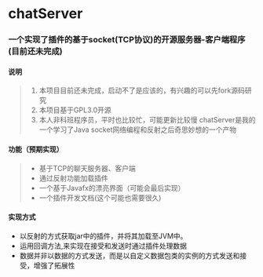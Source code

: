 # chatServer
### 一个实现了插件的基于socket(TCP协议)的开源服务器-客户端程序(目前还未完成)
#### 说明
>1. 本项目目前还未完成，启动不了是应该的，有兴趣的可以先fork源码研究
>2. 本项目基于GPL3.0开源
>3. 本人非科班程序员，平时也比较忙，可能更新比较慢
chatServer是我的一个学习了Java socket网络编程和反射之后奇思妙想的一个产物
#### 功能（预期实现）
> * 基于TCP的聊天服务器、客户端
> * 通过反射功能加载插件
> * 一个基于Javafx的漂亮界面（可能会最后实现）
> * 一个插件开发文档(这个可能也需要很久)
#### 实现方式
* 以反射的方式获取jar中的插件，并将其加载至JVM中。  
* 运用回调方法,来实现在接受和发送时通过插件处理数据  
* 数据并非以数据的方式发送，而是以自定义数据包类的实例的方式发送和接受，增强了拓展性
